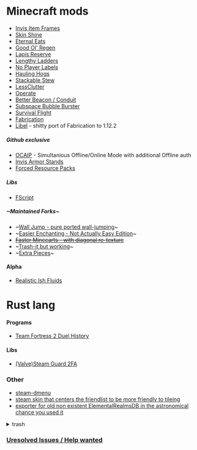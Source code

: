 # Minecraft mods
- [Invis Item Frames](https://github.com/SFort/MC-invisframes)
- [Skin Shine](https://github.com/SFort/MC-skinshine)
- [Eternal Eats](https://github.com/SFort/MC-eternaleats)
- [Good Ol' Regen](https://github.com/SFort/MC-oldregen)
- [Lapis Reserve](https://github.com/SFort/MC-lapisreserve)
- [Lengthy Ladders](https://github.com/SFort/MC-lengthyladders)
- [No Player Labels](https://github.com/SFort/MC-noplayerlabels)
- [Hauling Hogs](https://github.com/SFort/MC-haulinghog)
- [Stackable Stew](https://github.com/SFort/MC-suitablystackablestew)
- [LessClutter](https://github.com/SFort/MC-LessClutter)
- [Operate](https://github.com/SFort/MC-Operate)
- [Better Beacon / Conduit](https://github.com/SFort/MC-betterbeacon)
- [Subspace Bubble Burster](https://github.com/SFort/MC-subspacebubbleburster)
- [Survival Flight](https://github.com/SFort/MC-SurvivalFlight)
- [Fabrication](https://github.com/unascribed/Fabrication)
- [Libel](https://github.com/sfort/MC-Libel) - shitty port of Fabrication to 1.12.2

##### Github exclusive
- [OCAIP](https://github.com/SFort/MC-OCAIP) - Simultanious Offline/Online Mode with additional Offline auth
- [Invis Armor Stands](https://github.com/SFort/MC-invisstands)
- [Forced Resource Packs](https://github.com/SFort/MC-defresource)

##### Libs
- [FScript](https://github.com/SFort/fscript)

##### ~Maintained Forks~
- ~[Wall Jump - pure ported wall-jumping](https://github.com/SFort/Wall-Jump-Stripped)~
- ~[Easier Enchanting - Not Actually Easy Edition](https://github.com/SFort/EasierEnchanting)~
- ~~[Faster Minecarts - with diagonal re-texture](https://github.com/SFort/faster-minecarts/tree/textured)~~
- ~[Trash-it but working](https://github.com/SFort/trash-it)~
- ~[Extra Pieces](https://github.com/SFort/extra-pieces)~

#### Alpha
- [Realistic Ish Fluids](https://github.com/SFort/MC-fluid_mixture)

# Rust lang

#### Programs
- [Team Fortress 2 Duel History](https://github.com/SFort/TF2-Duel_history_formatter)

#### Libs
- [(Valve)Steam Guard 2FA](https://github.com/SFort/steam_guard)

### Other
- [steam-dmenu](https://github.com/SFort/steam-dmenu)
- [steam skin that centers the friendlist to be more friendly to tileing](https://github.com/SFort/Compact)
- [exporter for old non existent ElementalRealmsDB in the astronomical chance you used it](https://github.com/SFort/ER-json_glue)

<details>
<summary>trash</summary>

- [home dir backup](https://github.com/SFort/home)
- [old non-existent Elemental Realms db handler](https://github.com/SFort/ER-MC_Editor)
- [old non-existent Elemental Realms installer/launcher/client with missing commits this was the latest backup i could find](https://github.com/SFort/ER-MC_Client)
- [shitty incompleate chance based tile game](https://github.com/SFort/tilegame-client)
- [basicly git clone in a executable intended for installing mc modpacks](https://github.com/SFort/projectQuarry)
  
</details>

### [Uresolved Issues / Help wanted]( https://github.com/issues?q=is:open+is:issue+org:SFort+archived:false+label:"help+wanted")
